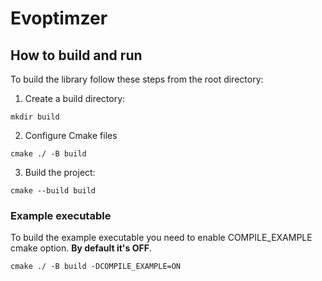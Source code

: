 # Evoptimzer
## How to build and run
To build the library follow these steps from the root directory:

1. Create a build directory:
```
mkdir build
```

2. Configure Cmake files
```
cmake ./ -B build
```

3. Build the project:
```
cmake --build build
```

### Example executable 
To build the example executable you need to enable COMPILE_EXAMPLE cmake option. **By default it's OFF**.
```
cmake ./ -B build -DCOMPILE_EXAMPLE=ON
```